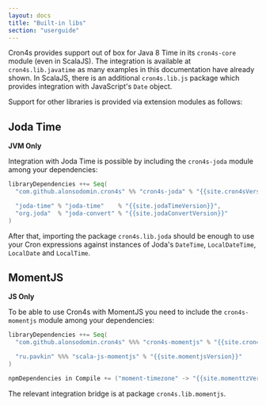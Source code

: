 ```yaml
---
layout: docs
title: "Built-in libs"
section: "userguide"
---
```


Cron4s provides support out of box for Java 8 Time in its `cron4s-core` module (even in ScalaJS). The integration is
 available at `cron4s.lib.javatime` as many examples in this documentation have already shown. In ScalaJS, there is
 an additional `cron4s.lib.js` package which provides integration with JavaScript's `Date` object.

Support for other libraries is provided via extension modules as follows:

## Joda Time

**JVM Only**

Integration with Joda Time is possible by including the `cron4s-joda` module among your dependencies:

```scala
libraryDependencies ++= Seq(
  "com.github.alonsodomin.cron4s" %% "cron4s-joda" % "{{site.cron4sVersion}}",

  "joda-time" % "joda-time"    % "{{site.jodaTimeVersion}}",
  "org.joda"  % "joda-convert" % "{{site.jodaConvertVersion}}"
)
```

After that, importing the package `cron4s.lib.joda` should be enough to use your Cron expressions against instances
 of Joda's `DateTime`, `LocalDateTime`, `LocalDate` and `LocalTime`.

## MomentJS

**JS Only**

To be able to use Cron4s with MomentJS you need to include the `cron4s-momentjs` module among your dependencies:

```scala
libraryDependencies ++= Seq(
  "com.github.alonsodomin.cron4s" %%% "cron4s-momentjs" % "{{site.cron4sVersion}}",

  "ru.pavkin" %%% "scala-js-momentjs" % "{{site.momentjsVersion}}"
)

npmDependencies in Compile += ("moment-timezone" -> "{{site.momenttzVersion}}")
```

The relevant integration bridge is at package `cron4s.lib.momentjs`.